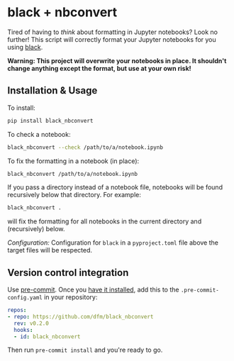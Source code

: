 # black + nbconvert

Tired of having to *think* about formatting in Jupyter notebooks?
Look no further!
This script will correctly format your Jupyter notebooks for you using [black](https://black.readthedocs.io).

**Warning: This project will overwrite your notebooks in place.
It shouldn't change anything except the format, but use at your own risk!**

## Installation & Usage

To install:

```bash
pip install black_nbconvert
```

To check a notebook:

```bash
black_nbconvert --check /path/to/a/notebook.ipynb
```

To fix the formatting in a notebook (in place):

```bash
black_nbconvert /path/to/a/notebook.ipynb
```

If you pass a directory instead of a notebook file, notebooks will be found recursively below that directory.
For example:

```bash
black_nbconvert .
```

will fix the formatting for all notebooks in the current directory and (recursively) below.

*Configuration:* Configuration for `black` in a `pyproject.toml` file above the target files will be respected.

## Version control integration

Use [pre-commit](https://pre-commit.com/).
Once you [have it installed](https://pre-commit.com/#install), add this to the `.pre-commit-config.yaml` in your repository:

```yaml
repos:        
- repo: https://github.com/dfm/black_nbconvert
  rev: v0.2.0
  hooks:
  - id: black_nbconvert
```

Then run `pre-commit install` and you're ready to go.
